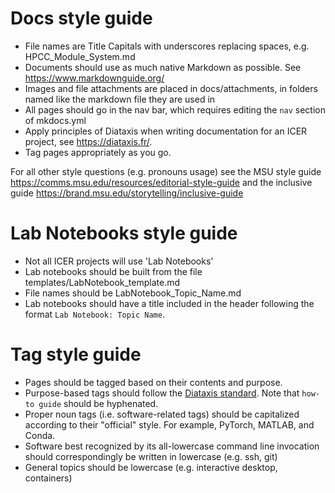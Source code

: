 # Docs style guide

- File names are Title Capitals with underscores replacing spaces, e.g. 
HPCC_Module_System.md
- Documents should use as much native Markdown as possible. See 
<https://www.markdownguide.org/>
- Images and file attachments are placed in docs/attachments, in folders named
like the markdown file they are used in
- All pages should go in the nav bar, which requires editing the `nav` section of mkdocs.yml
- Apply principles of Diataxis when writing documentation for an ICER project, see  https://diataxis.fr/.  
- Tag pages appropriately as you go.

For all other style questions (e.g. pronouns usage) see the MSU style guide
<https://comms.msu.edu/resources/editorial-style-guide> and the inclusive guide
<https://brand.msu.edu/storytelling/inclusive-guide>


# Lab Notebooks style guide

- Not all ICER projects will use 'Lab Notebooks' 
- Lab notebooks should be built from the file templates/LabNotebook_template.md
- File names should be LabNotebook_Topic_Name.md
- Lab notebooks should have a title included in the header following the format 
`Lab Notebook: Topic Name`.

# Tag style guide

- Pages should be tagged based on their contents and purpose.
- Purpose-based tags should follow the [Diataxis standard](https://diataxis.fr/). Note that `how-to guide` should be hyphenated.
- Proper noun tags (i.e. software-related tags) should be capitalized according to their "official" style. For example, PyTorch, MATLAB, and Conda.
- Software best recognized by its all-lowercase command line invocation should correspondingly be written in lowercase (e.g. ssh, git)
- General topics should be lowercase (e.g. interactive desktop, containers)
